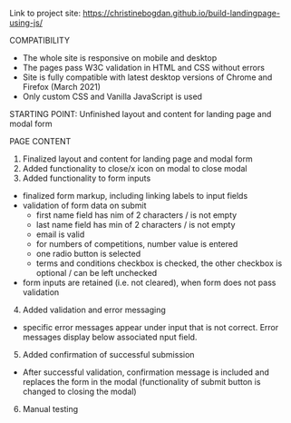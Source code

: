 Link to project site: https://christinebogdan.github.io/build-landingpage-using-js/

COMPATIBILITY

- The whole site is responsive on mobile and desktop
- The pages pass W3C validation in HTML and CSS without errors
- Site is fully compatible with latest desktop versions of Chrome and Firefox (March 2021)
- Only custom CSS and Vanilla JavaScript is used

STARTING POINT:
Unfinished layout and content for landing page and modal form

PAGE CONTENT
1. Finalized layout and content for landing page and modal form 
2. Added functionality to close/x icon on modal to close modal 
3. Added functionality to form inputs
  - finalized form markup, including linking labels to input fields
  - validation of form data on submit 
    - first name field has nim of 2 characters / is not empty
    - last name field has min of 2 characters / is not empty
    - email is valid
    - for numbers of competitions, number value is entered
    - one radio button is selected
    - terms and conditions checkbox is checked, the other checkbox is optional / can be left unchecked
  - form inputs are retained (i.e. not cleared), when form does not pass validation
4. Added validation and error messaging
  - specific error messages appear under input that is not correct. Error messages display below associated nput field. 
5. Added confirmation of successful submission
  - After successful validation, confirmation message is included and replaces the form in the modal (functionality of submit button is changed to closing the modal)
6. Manual testing 
